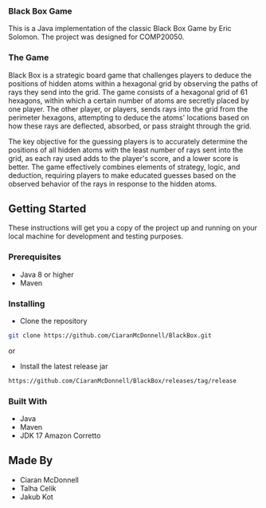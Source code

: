 ### Black Box Game

This is a Java implementation of the classic Black Box Game by Eric Solomon. The project was designed for COMP20050.

### The Game
Black Box is a strategic board game that challenges players to deduce the positions of hidden atoms within a hexagonal grid by observing the paths of rays they send into the grid. The game consists of a hexagonal grid of 61 hexagons, within which a certain number of atoms are secretly placed by one player. The other player, or players, sends rays into the grid from the perimeter hexagons, attempting to deduce the atoms' locations based on how these rays are deflected, absorbed, or pass straight through the grid.

The key objective for the guessing players is to accurately determine the positions of all hidden atoms with the least number of rays sent into the grid, as each ray used adds to the player's score, and a lower score is better. The game effectively combines elements of strategy, logic, and deduction, requiring players to make educated guesses based on the observed behavior of the rays in response to the hidden atoms.

## Getting Started

These instructions will get you a copy of the project up and running on your local machine for development and testing purposes.

### Prerequisites

- Java 8 or higher
- Maven

### Installing

* Clone the repository
```bash
git clone https://github.com/CiaranMcDonnell/BlackBox.git
```
or

* Install the latest release jar
```bash
https://github.com/CiaranMcDonnell/BlackBox/releases/tag/release
```

### Built With
* Java
* Maven
* JDK 17 Amazon Corretto


## Made By
- Ciaran McDonnell 
- Talha Celik
- Jakub Kot
